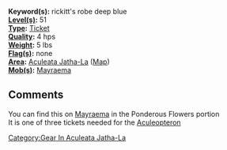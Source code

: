 **Keyword(s):** rickitt's robe deep blue  
**[Level(s)](Object_Level "wikilink"):** 51  
**[Type](:Category:_Object_Types "wikilink"):**
[Ticket](:Category:_Tickets "wikilink")  
**[Quality](Object_Quality "wikilink"):** 4 hps  
**[Weight](Object_Weight "wikilink"):** 5 lbs  
**[Flag(s)](:Category:_Object_Flags "wikilink"):** none  
**[Area](:Category:_Areas "wikilink"):** [Aculeata
Jatha-La](:Category:Gear_In_Aculeata_Jatha-La "wikilink")
([Map](Aculeata_Jatha-La_Map "wikilink"))  
**[Mob(s)](:Category:_Mobs "wikilink"):**
[Mayraema](mayraema "wikilink")  

## Comments

You can find this on [Mayraema](mayraema "wikilink") in the Ponderous
Flowers portion  
It is one of three tickets needed for the
[Aculeopteron](Aculeopteron "wikilink")

[Category:Gear In Aculeata
Jatha-La](Category:Gear_In_Aculeata_Jatha-La "wikilink")
